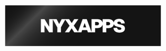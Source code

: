 ![nyxapps banner](https://raw.githubusercontent.com/nyxapps/.github/refs/heads/main/profile/Nyx%20Banner%20-%201920x512.png)
